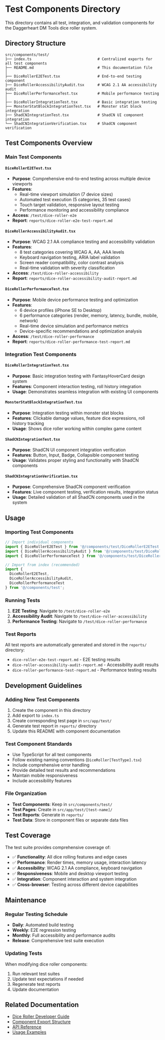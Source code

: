 # Test Components Directory

This directory contains all test, integration, and validation components for the Daggerheart DM Tools dice roller system.

## Directory Structure

```
src/components/test/
├── index.ts                              # Centralized exports for all test components
├── README.md                             # This documentation file
│
├── DiceRollerE2ETest.tsx                 # End-to-end testing component
├── DiceRollerAccessibilityAudit.tsx      # WCAG 2.1 AA accessibility audit
├── DiceRollerPerformanceTest.tsx         # Mobile performance testing
│
├── DiceRollerIntegrationTest.tsx         # Basic integration testing
├── MonsterStatBlockIntegrationTest.tsx   # Monster stat block integration
├── ShadCNIntegrationTest.tsx             # ShadCN UI component integration
└── ShadCNIntegrationVerification.tsx     # ShadCN component verification
```

## Test Components Overview

### Main Test Components

#### `DiceRollerE2ETest.tsx`
- **Purpose**: Comprehensive end-to-end testing across multiple device viewports
- **Features**: 
  - Real-time viewport simulation (7 device sizes)
  - Automated test execution (5 categories, 35 test cases)
  - Touch target validation, responsive layout testing
  - Performance monitoring and accessibility compliance
- **Access**: `/test/dice-roller-e2e`
- **Report**: `reports/dice-roller-e2e-test-report.md`

#### `DiceRollerAccessibilityAudit.tsx`
- **Purpose**: WCAG 2.1 AA compliance testing and accessibility validation
- **Features**:
  - 8 test categories covering WCAG A, AA, AAA levels
  - Keyboard navigation testing, ARIA label validation
  - Screen reader compatibility, color contrast analysis
  - Real-time validation with severity classification
- **Access**: `/test/dice-roller-accessibility`
- **Report**: `reports/dice-roller-accessibility-audit-report.md`

#### `DiceRollerPerformanceTest.tsx`
- **Purpose**: Mobile device performance testing and optimization
- **Features**:
  - 6 device profiles (iPhone SE to Desktop)
  - 6 performance categories (render, memory, latency, bundle, mobile, network)
  - Real-time device simulation and performance metrics
  - Device-specific recommendations and optimization analysis
- **Access**: `/test/dice-roller-performance`
- **Report**: `reports/dice-roller-performance-test-report.md`

### Integration Test Components

#### `DiceRollerIntegrationTest.tsx`
- **Purpose**: Basic integration testing with FantasyHoverCard design system
- **Features**: Component interaction testing, roll history integration
- **Usage**: Demonstrates seamless integration with existing UI components

#### `MonsterStatBlockIntegrationTest.tsx`
- **Purpose**: Integration testing within monster stat blocks
- **Features**: Clickable damage values, feature dice expressions, roll history tracking
- **Usage**: Shows dice roller working within complex game content

#### `ShadCNIntegrationTest.tsx`
- **Purpose**: ShadCN UI component integration verification
- **Features**: Button, Input, Badge, Collapsible component testing
- **Usage**: Validates proper styling and functionality with ShadCN components

#### `ShadCNIntegrationVerification.tsx`
- **Purpose**: Comprehensive ShadCN component verification
- **Features**: Live component testing, verification results, integration status
- **Usage**: Detailed validation of all ShadCN components used in the system

## Usage

### Importing Test Components

```typescript
// Import individual components
import { DiceRollerE2ETest } from '@/components/test/DiceRollerE2ETest';
import { DiceRollerAccessibilityAudit } from '@/components/test/DiceRollerAccessibilityAudit';
import { DiceRollerPerformanceTest } from '@/components/test/DiceRollerPerformanceTest';

// Import from index (recommended)
import { 
  DiceRollerE2ETest,
  DiceRollerAccessibilityAudit,
  DiceRollerPerformanceTest 
} from '@/components/test';
```

### Running Tests

1. **E2E Testing**: Navigate to `/test/dice-roller-e2e`
2. **Accessibility Audit**: Navigate to `/test/dice-roller-accessibility`
3. **Performance Testing**: Navigate to `/test/dice-roller-performance`

### Test Reports

All test reports are automatically generated and stored in the `reports/` directory:

- `dice-roller-e2e-test-report.md` - E2E testing results
- `dice-roller-accessibility-audit-report.md` - Accessibility audit results
- `dice-roller-performance-test-report.md` - Performance testing results

## Development Guidelines

### Adding New Test Components

1. Create the component in this directory
2. Add export to `index.ts`
3. Create corresponding test page in `src/app/test/`
4. Generate test report in `reports/` directory
5. Update this README with component documentation

### Test Component Standards

- Use TypeScript for all test components
- Follow existing naming conventions (`DiceRoller[TestType].tsx`)
- Include comprehensive error handling
- Provide detailed test results and recommendations
- Maintain mobile responsiveness
- Include accessibility features

### File Organization

- **Test Components**: Keep in `src/components/test/`
- **Test Pages**: Create in `src/app/test/[test-name]/`
- **Test Reports**: Generate in `reports/`
- **Test Data**: Store in component files or separate data files

## Test Coverage

The test suite provides comprehensive coverage of:

- ✅ **Functionality**: All dice rolling features and edge cases
- ✅ **Performance**: Render times, memory usage, interaction latency
- ✅ **Accessibility**: WCAG 2.1 AA compliance, keyboard navigation
- ✅ **Responsiveness**: Mobile and desktop viewport testing
- ✅ **Integration**: Component interaction and system integration
- ✅ **Cross-browser**: Testing across different device capabilities

## Maintenance

### Regular Testing Schedule

- **Daily**: Automated build testing
- **Weekly**: E2E regression testing
- **Monthly**: Full accessibility and performance audits
- **Release**: Comprehensive test suite execution

### Updating Tests

When modifying dice roller components:

1. Run relevant test suites
2. Update test expectations if needed
3. Regenerate test reports
4. Update documentation

## Related Documentation

- [Dice Roller Developer Guide](../../docs/dice-roller-developer-guide.md)
- [Component Export Structure](../README.md)
- [API Reference](../../docs/dice-roller-api-reference.md)
- [Usage Examples](../../docs/dice-roller-examples.md) 